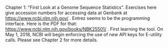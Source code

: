 Chapter 1: "First Look at a Genome Sequence Statistics". Exercises here give accession numbers for accessing data at Genbank at 
https://www.ncbi.nlm.nih.gov/ . Entrez seems to be the programming interface. Here is the PDF for that: 
https://www.ncbi.nlm.nih.gov/books/NBK25501/ . First learning the tool. On May 1, 2018, NCBI will begin enforcing the use of new API keys for E-utility calls. Please see Chapter 2 for more details.
